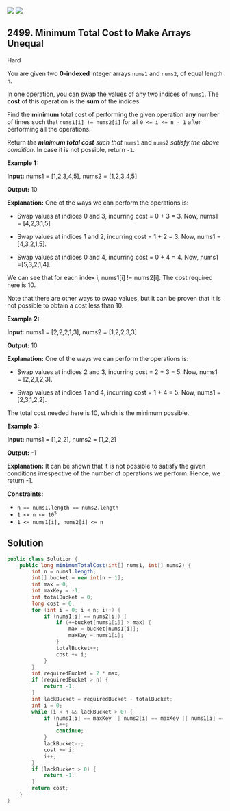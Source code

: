 [![](https://img.shields.io/github/stars/javadev/LeetCode-in-Java?label=Stars&style=flat-square)](https://github.com/javadev/LeetCode-in-Java)
[![](https://img.shields.io/github/forks/javadev/LeetCode-in-Java?label=Fork%20me%20on%20GitHub%20&style=flat-square)](https://github.com/javadev/LeetCode-in-Java/fork)

## 2499\. Minimum Total Cost to Make Arrays Unequal

Hard

You are given two **0-indexed** integer arrays `nums1` and `nums2`, of equal length `n`.

In one operation, you can swap the values of any two indices of `nums1`. The **cost** of this operation is the **sum** of the indices.

Find the **minimum** total cost of performing the given operation **any** number of times such that `nums1[i] != nums2[i]` for all `0 <= i <= n - 1` after performing all the operations.

Return _the **minimum total cost** such that_ `nums1` and `nums2` _satisfy the above condition_. In case it is not possible, return `-1`.

**Example 1:**

**Input:** nums1 = [1,2,3,4,5], nums2 = [1,2,3,4,5]

**Output:** 10

**Explanation:** One of the ways we can perform the operations is:

- Swap values at indices 0 and 3, incurring cost = 0 + 3 = 3. Now, nums1 = [4,2,3,1,5]

- Swap values at indices 1 and 2, incurring cost = 1 + 2 = 3. Now, nums1 = [4,3,2,1,5].

- Swap values at indices 0 and 4, incurring cost = 0 + 4 = 4. Now, nums1 =[5,3,2,1,4].

We can see that for each index i, nums1[i] != nums2[i]. The cost required here is 10.

Note that there are other ways to swap values, but it can be proven that it is not possible to obtain a cost less than 10. 

**Example 2:**

**Input:** nums1 = [2,2,2,1,3], nums2 = [1,2,2,3,3]

**Output:** 10

**Explanation:** One of the ways we can perform the operations is:

- Swap values at indices 2 and 3, incurring cost = 2 + 3 = 5. Now, nums1 = [2,2,1,2,3].

- Swap values at indices 1 and 4, incurring cost = 1 + 4 = 5. Now, nums1 = [2,3,1,2,2].

The total cost needed here is 10, which is the minimum possible. 

**Example 3:**

**Input:** nums1 = [1,2,2], nums2 = [1,2,2]

**Output:** -1

**Explanation:** It can be shown that it is not possible to satisfy the given conditions irrespective of the number of operations we perform. Hence, we return -1. 

**Constraints:**

*   `n == nums1.length == nums2.length`
*   <code>1 <= n <= 10<sup>5</sup></code>
*   `1 <= nums1[i], nums2[i] <= n`

## Solution

```java
public class Solution {
    public long minimumTotalCost(int[] nums1, int[] nums2) {
        int n = nums1.length;
        int[] bucket = new int[n + 1];
        int max = 0;
        int maxKey = -1;
        int totalBucket = 0;
        long cost = 0;
        for (int i = 0; i < n; i++) {
            if (nums1[i] == nums2[i]) {
                if (++bucket[nums1[i]] > max) {
                    max = bucket[nums1[i]];
                    maxKey = nums1[i];
                }
                totalBucket++;
                cost += i;
            }
        }
        int requiredBucket = 2 * max;
        if (requiredBucket > n) {
            return -1;
        }
        int lackBucket = requiredBucket - totalBucket;
        int i = 0;
        while (i < n && lackBucket > 0) {
            if (nums1[i] == maxKey || nums2[i] == maxKey || nums1[i] == nums2[i]) {
                i++;
                continue;
            }
            lackBucket--;
            cost += i;
            i++;
        }
        if (lackBucket > 0) {
            return -1;
        }
        return cost;
    }
}
```